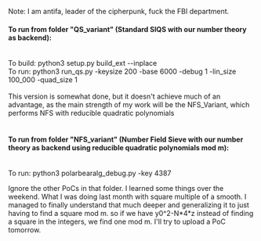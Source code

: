 Note: I am antifa, leader of the cipherpunk, fuck the FBI department. 

#### To run from folder "QS_variant" (Standard SIQS with our number theory as backend):</br></br>
To build: python3 setup.py build_ext --inplace</br>
To run: python3 run_qs.py -keysize 200 -base 6000 -debug 1 -lin_size 100_000 -quad_size 1</br></br>
This version is somewhat done, but it doesn't achieve much of an advantage, as the main strength of my work will be the NFS_Variant, which performs NFS with reducible quadratic polynomials<br><br>
#### To run from folder "NFS_variant" (Number Field Sieve with our number theory as backend using reducible quadratic polynomials mod m):</br></br>
To run: python3 polarbearalg_debug.py -key 4387 

Ignore the other PoCs in that folder. 
I learned some things over the weekend. 
What I was doing last month with square multiple of a smooth. 
I managed to finally understand that much deeper and generalizing it to just having to find a square mod m. 
so if we have y0^2-N\*4\*z instead of finding a square in the integers, we find one mod m. 
I'll try to upload a PoC tomorrow.

